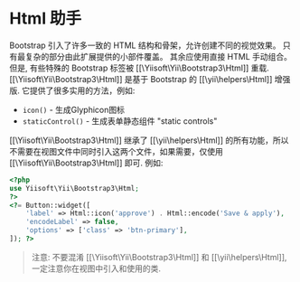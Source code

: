 Html 助手
===========

Bootstrap 引入了许多一致的 HTML 结构和骨架，允许创建不同的视觉效果。
只有最复杂的部分由此扩展提供的小部件覆盖。 其余应使用直接 HTML 手动组合。
但是, 有些特殊的 Bootstrap 标签被 [[\Yiisoft\Yii\Bootstrap3\Html]] 重载.
[[\Yiisoft\Yii\Bootstrap3\Html]] 是基于 Bootstrap 的 [[\yii\helpers\Html]] 增强版.
它提供了很多实用的方法，例如:

 - `icon()` - 生成Glyphicon图标
 - `staticControl()` - 生成表单静态组件 "static controls"

[[\Yiisoft\Yii\Bootstrap3\Html]] 继承了 [[\yii\helpers\Html]] 的所有功能，所以不需要在视图文件中同时引入这两个文件，如果需要，仅使用 [[\Yiisoft\Yii\Bootstrap3\Html]] 即可.
例如:

```php
<?php
use Yiisoft\Yii\Bootstrap3\Html;
?>
<?= Button::widget([
    'label' => Html::icon('approve') . Html::encode('Save & apply'),
    'encodeLabel' => false,
    'options' => ['class' => 'btn-primary'],
]); ?>
```

> 注意: 不要混淆 [[\Yiisoft\Yii\Bootstrap3\Html]] 和 [[\yii\helpers\Html]], 一定注意你在视图中引入和使用的类.